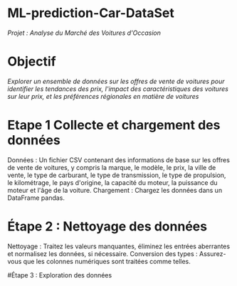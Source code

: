 # ML-prediction-Car-DataSet

*Projet : Analyse du Marché des Voitures d'Occasion*

# Objectif 
*Explorer un ensemble de données sur les offres de vente de voitures pour identifier les tendances des prix, l'impact des caractéristiques des voitures sur leur prix, et les préférences régionales en matière de voitures*

# Etape 1  Collecte et chargement des données

Données : Un fichier CSV contenant des informations de base sur les offres de vente de voitures, y compris la marque, le modèle, le prix, la ville de vente, le type de carburant, le type de transmission, le type de propulsion, le kilométrage, le pays d'origine, la capacité du moteur, la puissance du moteur et l'âge de la voiture.
Chargement : Chargez les données dans un DataFrame pandas.
# Étape 2 : Nettoyage des données
Nettoyage : Traitez les valeurs manquantes, éliminez les entrées aberrantes et normalisez les données, si nécessaire.
Conversion des types : Assurez-vous que les colonnes numériques sont traitées comme telles.

#Étape 3 : Exploration des données
